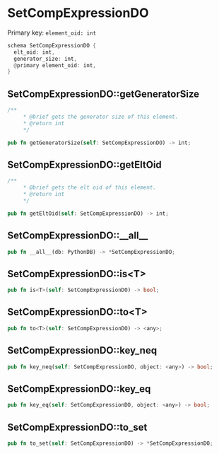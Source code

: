 # SetCompExpressionDO

Primary key: `element_oid: int`

```rust
schema SetCompExpressionDO {
  elt_oid: int,
  generator_size: int,
  @primary element_oid: int,
}
```
## SetCompExpressionDO::getGeneratorSize

```rust
/**
     * @brief gets the generator size of this element.
     * @return int
     */
```
```rust
pub fn getGeneratorSize(self: SetCompExpressionDO) -> int;
```
## SetCompExpressionDO::getEltOid

```rust
/**
     * @brief gets the elt oid of this element.
     * @return int
     */
```
```rust
pub fn getEltOid(self: SetCompExpressionDO) -> int;
```
## SetCompExpressionDO::\_\_all\_\_

```rust
pub fn __all__(db: PythonDB) -> *SetCompExpressionDO;
```
## SetCompExpressionDO::is\<T\>

```rust
pub fn is<T>(self: SetCompExpressionDO) -> bool;
```
## SetCompExpressionDO::to\<T\>

```rust
pub fn to<T>(self: SetCompExpressionDO) -> <any>;
```
## SetCompExpressionDO::key\_neq

```rust
pub fn key_neq(self: SetCompExpressionDO, object: <any>) -> bool;
```
## SetCompExpressionDO::key\_eq

```rust
pub fn key_eq(self: SetCompExpressionDO, object: <any>) -> bool;
```
## SetCompExpressionDO::to\_set

```rust
pub fn to_set(self: SetCompExpressionDO) -> *SetCompExpressionDO;
```
